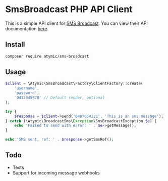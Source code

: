 # SmsBroadcast PHP API Client

This is a simple API client for [SMS Broadcast](https://www.smsbroadcast.com.au/).
You can view their API documentation [here](https://www.smsbroadcast.com.au/Advanced%20HTTP%20API.pdf).

## Install

```bash
composer require atymic/sms-broadcast
```

## Usage

```php
$client = \Atymic\SmsBroadcast\Factory\ClientFactory::create(
    'username',
    'password',
    '0412345678' // Default sender, optional
);

try {
    $response = $client->send('0487654321', 'This is an sms message');
} catch (\Atymic\BroadcastSms\Exception\SmsBroadcastException $e) {
    echo 'Failed to send with error: ' . $e->getMessage();
}

echo 'SMS sent, ref: ' . $response->getSmsRef();

```

## Todo

- Tests
- Support for incoming message webhooks